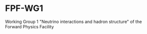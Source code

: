 # FPF-WG1
Working Group 1 "Neutrino interactions and hadron structure" of the Forward Physics Facility
